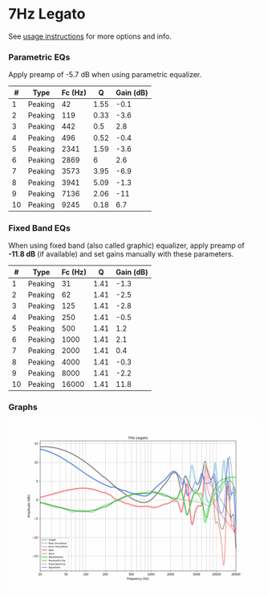 # 7Hz Legato
See [usage instructions](https://github.com/jaakkopasanen/AutoEq#usage) for more options and info.

### Parametric EQs
Apply preamp of -5.7 dB when using parametric equalizer.

|   # | Type    |   Fc (Hz) |    Q |   Gain (dB) |
|-----|---------|-----------|------|-------------|
|   1 | Peaking |        42 | 1.55 |        -0.1 |
|   2 | Peaking |       119 | 0.33 |        -3.6 |
|   3 | Peaking |       442 | 0.5  |         2.8 |
|   4 | Peaking |       496 | 0.52 |        -0.4 |
|   5 | Peaking |      2341 | 1.59 |        -3.6 |
|   6 | Peaking |      2869 | 6    |         2.6 |
|   7 | Peaking |      3573 | 3.95 |        -6.9 |
|   8 | Peaking |      3941 | 5.09 |        -1.3 |
|   9 | Peaking |      7136 | 2.06 |       -11   |
|  10 | Peaking |      9245 | 0.18 |         6.7 |

### Fixed Band EQs
When using fixed band (also called graphic) equalizer, apply preamp of **-11.8 dB** (if available) and set gains manually with these parameters.

|   # | Type    |   Fc (Hz) |    Q |   Gain (dB) |
|-----|---------|-----------|------|-------------|
|   1 | Peaking |        31 | 1.41 |        -1.3 |
|   2 | Peaking |        62 | 1.41 |        -2.5 |
|   3 | Peaking |       125 | 1.41 |        -2.8 |
|   4 | Peaking |       250 | 1.41 |        -0.5 |
|   5 | Peaking |       500 | 1.41 |         1.2 |
|   6 | Peaking |      1000 | 1.41 |         2.1 |
|   7 | Peaking |      2000 | 1.41 |         0.4 |
|   8 | Peaking |      4000 | 1.41 |        -0.3 |
|   9 | Peaking |      8000 | 1.41 |        -2.2 |
|  10 | Peaking |     16000 | 1.41 |        11.8 |

### Graphs
![](./7Hz%20Legato.png)
